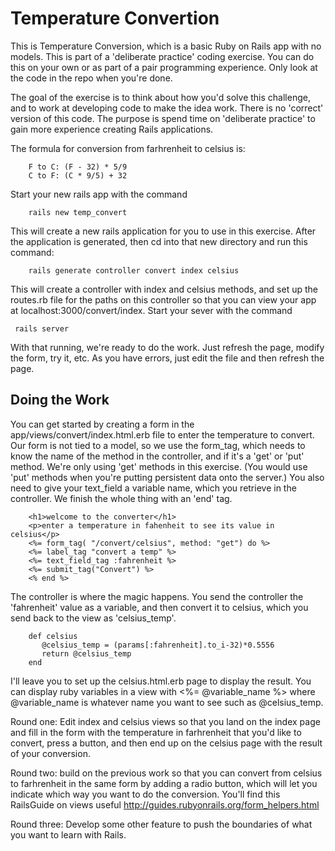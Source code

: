 # Temperature Convertion

This is Temperature Conversion, which is a basic Ruby on Rails app with no models. This is part of a 'deliberate practice' coding exercise. You can do this on your own or as part of a pair programming experience. Only look at the code in the repo when you're done.

The goal of the exercise is to think about how you'd solve this challenge, and to work at developing code to make the idea work. There is no 'correct' version of this code. The purpose is spend time on 'deliberate practice' to gain more experience creating Rails applications.

The formula for conversion from farhrenheit to celsius is:

        F to C: (F - 32) * 5/9
        C to F: (C * 9/5) + 32

Start your new rails app with the command

        rails new temp_convert

This will create a new rails application for you to use in this exercise. After the application is generated, then cd into that new directory and run this command:

        rails generate controller convert index celsius

This will create a controller with index and celsius methods, and set up the routes.rb file for
the paths on this controller so that you can view your app at localhost:3000/convert/index. Start your sever with the command 

     rails server

With that running, we're ready to do the work. Just refresh the page, modify the form, try it, etc. As you have errors, just edit the file and then refresh the page. 

## Doing the Work

You can get started by creating a form in the app/views/convert/index.html.erb file to enter the temperature to convert. Our form is not tied to a model, so we use the form_tag, which needs to know the name of the method in the controller, and if it's a 'get' or 'put' method. We're only using 'get' methods in this exercise. (You would use 'put' methods when you're putting persistent data onto the server.) You also need to give your text_field a variable name, which you retrieve in the controller.  We finish the whole thing with an 'end' tag.

        <h1>welcome to the converter</h1>
        <p>enter a temperature in fahenheit to see its value in celsius</p>
        <%= form_tag( "/convert/celsius", method: "get") do %>
        <%= label_tag "convert a temp" %>
        <%= text_field_tag :fahrenheit %>
        <%= submit_tag("Convert") %>
        <% end %>

The controller is where the magic happens. You send the controller the 'fahrenheit' value as a variable, and then convert it to celsius, which you send back to the view as 'celsius_temp'.  

        def celsius
           @celsius_temp = (params[:fahrenheit].to_i-32)*0.5556
           return @celsius_temp
        end

I'll leave you to set up the celsius.html.erb page to display the result. You can display ruby variables in a view with <%= @variable_name %> where @variable_name is whatever name you want to see such as @celsius_temp.

Round one: Edit index and celsius views so that you land on the index page and fill in the form with the temperature in farhrenheit that you'd like to convert, press a button, and then end up on the celsius page with the result of your conversion.

Round two: build on the previous work so that you can convert from celsius to farhrenheit in the same form by adding a radio button, which will let you indicate which way you want to do the conversion. You'll find this RailsGuide on views useful http://guides.rubyonrails.org/form_helpers.html

Round three: Develop some other feature to push the boundaries of what you want to learn with Rails.
